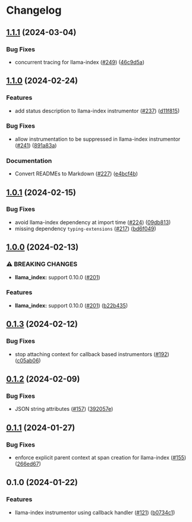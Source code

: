 # Changelog

## [1.1.1](https://github.com/Arize-ai/openinference/compare/python-openinference-instrumentation-llama-index-v1.1.0...python-openinference-instrumentation-llama-index-v1.1.1) (2024-03-04)


### Bug Fixes

* concurrent tracing for llama-index ([#249](https://github.com/Arize-ai/openinference/issues/249)) ([46c9d5a](https://github.com/Arize-ai/openinference/commit/46c9d5a0cd8cc7aecde671fc1efb0a9b1fde51e9))

## [1.1.0](https://github.com/Arize-ai/openinference/compare/python-openinference-instrumentation-llama-index-v1.0.1...python-openinference-instrumentation-llama-index-v1.1.0) (2024-02-24)


### Features

* add status description to llama-index instrumentor ([#237](https://github.com/Arize-ai/openinference/issues/237)) ([d11f815](https://github.com/Arize-ai/openinference/commit/d11f815628a34dbf0015c07d9fd9321eebeca937))


### Bug Fixes

* allow instrumentation to be suppressed in llama-index instrumentor ([#241](https://github.com/Arize-ai/openinference/issues/241)) ([891a83a](https://github.com/Arize-ai/openinference/commit/891a83a21439ff698922d6332b749ec1b0f25e8b))


### Documentation

* Convert READMEs to Markdown ([#227](https://github.com/Arize-ai/openinference/issues/227)) ([e4bcf4b](https://github.com/Arize-ai/openinference/commit/e4bcf4b86f27cc119a77f551811f9142ec6075ce))

## [1.0.1](https://github.com/Arize-ai/openinference/compare/python-openinference-instrumentation-llama-index-v1.0.0...python-openinference-instrumentation-llama-index-v1.0.1) (2024-02-15)


### Bug Fixes

* avoid llama-index dependency at import time ([#224](https://github.com/Arize-ai/openinference/issues/224)) ([09db813](https://github.com/Arize-ai/openinference/commit/09db8132e055daa2c57765a27fb8b18939aa726e))
* missing dependency `typing-extensions` ([#217](https://github.com/Arize-ai/openinference/issues/217)) ([bd6f049](https://github.com/Arize-ai/openinference/commit/bd6f0496b3999afc43b49d74f59c51ba71032001))

## [1.0.0](https://github.com/Arize-ai/openinference/compare/python-openinference-instrumentation-llama-index-v0.1.3...python-openinference-instrumentation-llama-index-v1.0.0) (2024-02-13)


### ⚠ BREAKING CHANGES

* **llama_index:** support 0.10.0 ([#201](https://github.com/Arize-ai/openinference/issues/201))

### Features

* **llama_index:** support 0.10.0 ([#201](https://github.com/Arize-ai/openinference/issues/201)) ([b22b435](https://github.com/Arize-ai/openinference/commit/b22b435abbc3075353b6d6883ff6c973ad79feca))

## [0.1.3](https://github.com/Arize-ai/openinference/compare/python-openinference-instrumentation-llama-index-v0.1.2...python-openinference-instrumentation-llama-index-v0.1.3) (2024-02-12)


### Bug Fixes

* stop attaching context for callback based instrumentors ([#192](https://github.com/Arize-ai/openinference/issues/192)) ([c05ab06](https://github.com/Arize-ai/openinference/commit/c05ab06e4529bf15953715f94bcaf4a616755d90))

## [0.1.2](https://github.com/Arize-ai/openinference/compare/python-openinference-instrumentation-llama-index-v0.1.1...python-openinference-instrumentation-llama-index-v0.1.2) (2024-02-09)


### Bug Fixes

* JSON string attributes ([#157](https://github.com/Arize-ai/openinference/issues/157)) ([392057e](https://github.com/Arize-ai/openinference/commit/392057ecf4b601c5d8149697b4b8b3e91a2a2af6))

## [0.1.1](https://github.com/Arize-ai/openinference/compare/python-openinference-instrumentation-llama-index-v0.1.0...python-openinference-instrumentation-llama-index-v0.1.1) (2024-01-27)


### Bug Fixes

* enforce explicit parent context at span creation for llama-index ([#155](https://github.com/Arize-ai/openinference/issues/155)) ([266ed67](https://github.com/Arize-ai/openinference/commit/266ed679ae44d5de12c85eda18cc9842355b9d46))

## 0.1.0 (2024-01-22)


### Features

* llama-index instrumentor using callback handler ([#121](https://github.com/Arize-ai/openinference/issues/121)) ([b0734c1](https://github.com/Arize-ai/openinference/commit/b0734c181e5a5c0e06d3a76bcbca893cd8dece0d))
